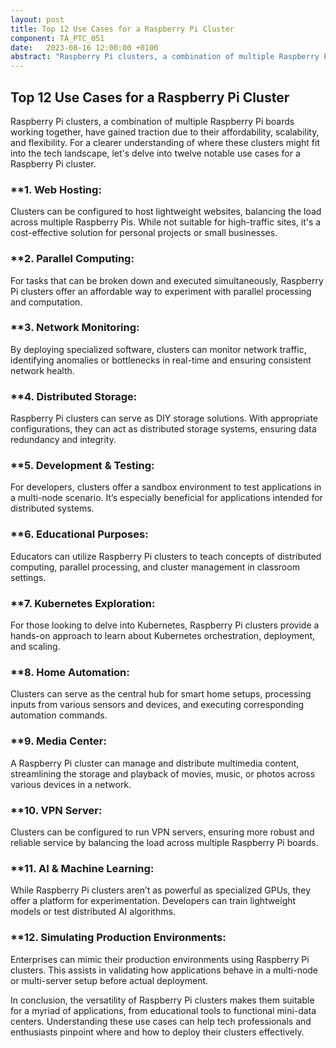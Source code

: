 ```yaml
---
layout: post
title: Top 12 Use Cases for a Raspberry Pi Cluster
component: TA_PTC_051
date:   2023-08-16 12:00:00 +0100
abstract: "Raspberry Pi clusters, a combination of multiple Raspberry Pi boards working together, have gained traction due to their affordability, scalability, and flexibility."
---
```


## **Top 12 Use Cases for a Raspberry Pi Cluster**

Raspberry Pi clusters, a combination of multiple Raspberry Pi boards working together, have gained traction due to their affordability, scalability, and flexibility. For a clearer understanding of where these clusters might fit into the tech landscape, let's delve into twelve notable use cases for a Raspberry Pi cluster.

### **1. **Web Hosting**:
Clusters can be configured to host lightweight websites, balancing the load across multiple Raspberry Pis. While not suitable for high-traffic sites, it's a cost-effective solution for personal projects or small businesses.

### **2. **Parallel Computing**:
For tasks that can be broken down and executed simultaneously, Raspberry Pi clusters offer an affordable way to experiment with parallel processing and computation.

### **3. **Network Monitoring**:
By deploying specialized software, clusters can monitor network traffic, identifying anomalies or bottlenecks in real-time and ensuring consistent network health.

### **4. **Distributed Storage**:
Raspberry Pi clusters can serve as DIY storage solutions. With appropriate configurations, they can act as distributed storage systems, ensuring data redundancy and integrity.

### **5. **Development & Testing**:
For developers, clusters offer a sandbox environment to test applications in a multi-node scenario. It’s especially beneficial for applications intended for distributed systems.

### **6. **Educational Purposes**:
Educators can utilize Raspberry Pi clusters to teach concepts of distributed computing, parallel processing, and cluster management in classroom settings.

### **7. **Kubernetes Exploration**:
For those looking to delve into Kubernetes, Raspberry Pi clusters provide a hands-on approach to learn about Kubernetes orchestration, deployment, and scaling.

### **8. **Home Automation**:
Clusters can serve as the central hub for smart home setups, processing inputs from various sensors and devices, and executing corresponding automation commands.

### **9. **Media Center**:
A Raspberry Pi cluster can manage and distribute multimedia content, streamlining the storage and playback of movies, music, or photos across various devices in a network.

### **10. **VPN Server**:
Clusters can be configured to run VPN servers, ensuring more robust and reliable service by balancing the load across multiple Raspberry Pi boards.

### **11. **AI & Machine Learning**:
While Raspberry Pi clusters aren’t as powerful as specialized GPUs, they offer a platform for experimentation. Developers can train lightweight models or test distributed AI algorithms.

### **12. **Simulating Production Environments**:
Enterprises can mimic their production environments using Raspberry Pi clusters. This assists in validating how applications behave in a multi-node or multi-server setup before actual deployment.

In conclusion, the versatility of Raspberry Pi clusters makes them suitable for a myriad of applications, from educational tools to functional mini-data centers. Understanding these use cases can help tech professionals and enthusiasts pinpoint where and how to deploy their clusters effectively.